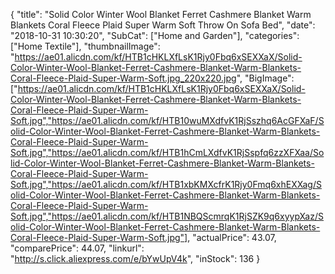 {
	"title": "Solid Color Winter Wool Blanket Ferret Cashmere Blanket Warm Blankets Coral Fleece Plaid Super Warm Soft Throw On Sofa Bed",
	"date": "2018-10-31 10:30:20",
	"SubCat": ["Home and Garden"],
	"categories": ["Home Textile"],
	"thumbnailImage": "https://ae01.alicdn.com/kf/HTB1cHKLXfLsK1Rjy0Fbq6xSEXXaX/Solid-Color-Winter-Wool-Blanket-Ferret-Cashmere-Blanket-Warm-Blankets-Coral-Fleece-Plaid-Super-Warm-Soft.jpg_220x220.jpg",
	"BigImage": ["https://ae01.alicdn.com/kf/HTB1cHKLXfLsK1Rjy0Fbq6xSEXXaX/Solid-Color-Winter-Wool-Blanket-Ferret-Cashmere-Blanket-Warm-Blankets-Coral-Fleece-Plaid-Super-Warm-Soft.jpg","https://ae01.alicdn.com/kf/HTB10wuMXdfvK1RjSszhq6AcGFXaF/Solid-Color-Winter-Wool-Blanket-Ferret-Cashmere-Blanket-Warm-Blankets-Coral-Fleece-Plaid-Super-Warm-Soft.jpg","https://ae01.alicdn.com/kf/HTB1hCmLXdfvK1RjSspfq6zzXFXaa/Solid-Color-Winter-Wool-Blanket-Ferret-Cashmere-Blanket-Warm-Blankets-Coral-Fleece-Plaid-Super-Warm-Soft.jpg","https://ae01.alicdn.com/kf/HTB1xbKMXcfrK1Rjy0Fmq6xhEXXag/Solid-Color-Winter-Wool-Blanket-Ferret-Cashmere-Blanket-Warm-Blankets-Coral-Fleece-Plaid-Super-Warm-Soft.jpg","https://ae01.alicdn.com/kf/HTB1NBQScmrqK1RjSZK9q6xyypXaz/Solid-Color-Winter-Wool-Blanket-Ferret-Cashmere-Blanket-Warm-Blankets-Coral-Fleece-Plaid-Super-Warm-Soft.jpg"],
	"actualPrice": 43.07,
	"comparePrice": 44.07,
	"linkurl": "http://s.click.aliexpress.com/e/bYwUpV4k",
	"inStock": 136
}
